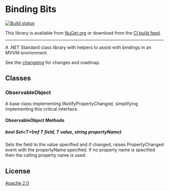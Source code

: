 # Binding Bits

[![Build status](https://ci.appveyor.com/api/projects/status/..imageidhere..?svg=true)](https://ci.appveyor.com/project/kyleherzog/bindingbits)

This library is available from [NuGet.org](https://www.nuget.org/packages/BindingBits/)
or download from the [CI build feed](https://ci.appveyor.com/nuget/BindingBits).

--------------------------

A .NET Standard class library with helpers to assist with bindings in an MVVM environment.

See the [changelog](CHANGELOG.md) for changes and roadmap.

## Classes

### ObservableObject
A base class implementing INotifyPropertyChanged, simplifying implementing this critical interface. 

#### ObservableObject Methods

##### bool Set\<T\>(ref T field, T value, string propertyName) 
Sets the field to the value specified and if changed, raises PropertyChanged event with the propertyName specified.  If no property name is specified then the calling property name is used.

## License
[Apache 2.0](LICENSE)